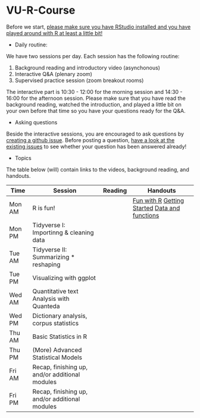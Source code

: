 # VU-R-Course

Before we start, [please make sure you have RStudio installed and you have played around with R at least a little bit!](https://github.com/ccs-amsterdam/r-course-material/blob/master/tutorials/R_basics_1_getting_started.md)

* Daily routine:

We have two sessions per day. Each session has the following routine:

1. Background reading and introductory video (asynchonous)
2. Interactive Q&A (plenary zoom) 
3. Supervised practice session (zoom breakout rooms)

The interactive part is 10:30 - 12:00 for the morning session and 14:30 - 16:00 for the afternoon session. Please make sure that you have read the background reading, watched the introduction, and played a little bit on your own before that time so you have your questions ready for the Q&A.

* Asking questions

Beside the interactive sessions, you are encouraged to ask questions by [creating a github issue](https://github.com/vanatteveldt/VU-R-Course/issues/new). Before posting a question, [have a look at the existing issues](https://github.com/vanatteveldt/VU-R-Course/issues) to see whether your question has been answered already!

* Topics

The table below (will) contain links to the videos, background reading, and handouts. 

| Time | Session | Reading | Handouts | 
| --- | --- | --- | --- |
| Mon AM | R is fun! |   | [Fun with R]() [Getting Started](https://github.com/ccs-amsterdam/r-course-material/blob/master/tutorials/R_basics_1_getting_started.md) [Data and functions](https://github.com/ccs-amsterdam/r-course-material/blob/master/tutorials/R_basics_2_data_and_functions.md) |
| Mon PM | Tidyverse I: Importinng & cleaning data|  |  |
| Tue AM | Tidyverse II: Summarizing * reshaping|  |  |
| Tue PM | Visualizing with ggplot |  |  |
| Wed AM | Quantitative text Analysis with Quanteda|  |  |
| Wed PM | Dictionary analysis, corpus statistics |  |  |
| Thu AM | Basic Statistics in R |  |  |
| Thu PM | (More) Advanced Statistical Models |  |  |
| Fri AM | Recap, finishing up, and/or additional modules |  |  |
| Fri PM | Recap, finishing up, and/or additional modules |  |  |


